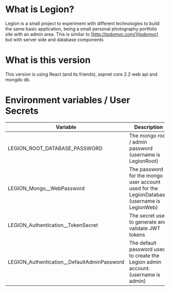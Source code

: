 # What is Legion?

Legion is a small project to experiment with different technologies to build the same basic application, being a small personal photography portfolio site with an admin area. 
This is similar to [http://todomvc.com/](todomvc) but with server side and database components

# What is this version

This version is using React (and its friends), aspnet core 2.2 web api and mongdo db. 

# Environment variables / User Secrets

Variable | Description
--- | ---
LEGION_ROOT_DATABASE_PASSWORD | The mongo root / admin password (username is LegionRoot)
LEGION_Mongo__WebPassword | The password for the mongo user account used for the LegionDatabase (username is LegionWeb)
LEGION_Authentication__TokenSecret | The secret used to generate and validate JWT tokens
LEGION_Authentication__DefaultAdminPassword | The default password used to create the Legion admin account. (username is admin)




